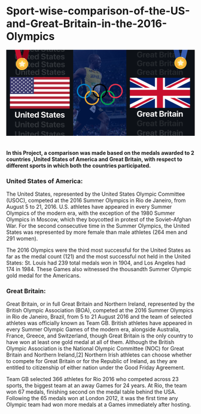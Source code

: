 # Sport-wise-comparison-of-the-US-and-Great-Britain-in-the-2016-Olympics

![Olympic Banner](https://github.com/debodyuti1/Comparison-of-the-US-and-Great-Britain-in-the-2016-Olympics/blob/master/img/Frame%203.png)
<br><br><br>
**In this Project, a comparison was made based on the medals awarded to 2 countries ,United States of America and Great Britain, with respect to different sports in which both the countries participated.**

<h3>United States of America:</h3>
<p>The United States, represented by the United States Olympic Committee (USOC), competed at the 2016 Summer Olympics in Rio de Janeiro, from August 5 to 21, 2016. U.S. athletes have appeared in every Summer Olympics of the modern era, with the exception of the 1980 Summer Olympics in Moscow, which they boycotted in protest of the Soviet–Afghan War. For the second consecutive time in the Summer Olympics, the United States was represented by more female than male athletes (264 men and 291 women).<p>

<p>The 2016 Olympics were the third most successful for the United States as far as the medal count (121) and the most successful not held in the United States: St. Louis had 239 total medals won in 1904, and Los Angeles had 174 in 1984. These Games also witnessed the thousandth Summer Olympic gold medal for the Americans.</p>

<h3>Great Britain:</h3>
<p>Great Britain, or in full Great Britain and Northern Ireland, represented by the British Olympic Association (BOA), competed at the 2016 Summer Olympics in Rio de Janeiro, Brazil, from 5 to 21 August 2016 and the team of selected athletes was officially known as Team GB. British athletes have appeared in every Summer Olympic Games of the modern era, alongside Australia, France, Greece, and Switzerland, though Great Britain is the only country to have won at least one gold medal at all of them. Although the British Olympic Association is the National Olympic Committee (NOC) for Great Britain and Northern Ireland,[2] Northern Irish athletes can choose whether to compete for Great Britain or for the Republic of Ireland, as they are entitled to citizenship of either nation under the Good Friday Agreement.

<p>Team GB selected 366 athletes for Rio 2016 who competed across 23 sports, the biggest team at an away Games for 24 years. At Rio, the team won 67 medals, finishing second on the medal table behind the USA. Following the 65 medals won at London 2012, it was the first time any Olympic team had won more medals at a Games immediately after hosting.
